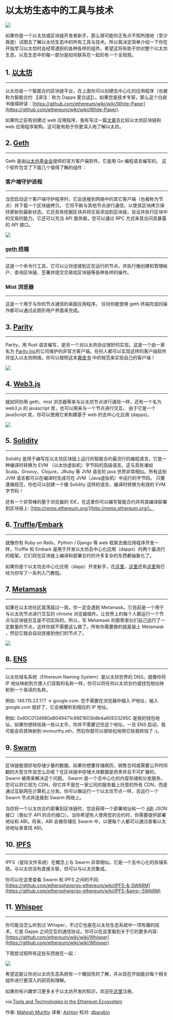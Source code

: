 # 以太坊生态中的工具与技术

![](https://i.imgur.com/Jjkpwfr.png)

如果你是一个以太坊或区块链开发者新手，那么很可能你正有点不知所措地（至少我是）试图去了解以太坊生态中的所有工具与技术。所以我决定简单介绍一下你在开始学习以太坊时会经常遇到的各种各样的组件。希望这将有助于你对整个以太坊生态，以及生态中的每一部分是如何联系在一起的有一个全局观。

## 1. [以太坊](http://ethereum.org/)
***

以太坊是一个智能合约区块链平台，在上面你可以创建去中心化的应用程序（也被称为智能合约 【译注：称为 Dapps 更合适】）。如果您是技术专家，那么这个白皮书值得研读：[https://github.com/ethereum/wiki/wiki/White-Paper](https://github.com/ethereum/wiki/wiki/White-Paper).

如果你之前有创建过 web 应用程序，我有写过一篇[文章](https://medium.com/@mvmurthy/ethereum-for-web-developers-890be23d1d0c#.8wo4bi611)去比较以太坊区块链和 web 应用程序架构，这可能有助于你更深入地了解以太坊。

## 2. [Geth](https://github.com/ethereum/go-ethereum)
***

Geth 是由[以太坊基金会](http://ethereum.org/)提供的官方客户端软件。它是用 Go 编程语言编写的。 这个软件包含了下面几个值得了解的组件：

### 客户端守护进程
***

当您启动这个客户端守护程序时，它会连接到网络中的其它客户端（也被称为节点）并下载一个区块链拷贝。 它将不断与其他节点进行通信，以使其区块拷贝保持更新到最新状态。它还具有挖掘区块并将交易添加到区块链，验证并执行区块中的交易的能力。它还可以充当 API 服务器，您可以通过 RPC 方式来其访问其暴露的 API 接口。

![](https://i.imgur.com/eqExYxM.png)

### [geth 终端](https://github.com/ethereum/go-ethereum/wiki/geth)
***

这是一个命令行工具，它可以让你连接到正在运行的节点，并执行像创建和管理帐户、查询区块链、签署并提交交易给区块链等各种各样的操作。

### Mist 浏览器
***

这是一个用于与你的节点通信的桌面应用程序。 任何你能使用 geth 终端完成的操作都可以通过此图形用户界面来完成。

## 3. [Parity](https://github.com/paritytech/parity)
***

Parity，用 Rust 语言编写，是另一个对以太坊协议很好的实现。这是一个由一家名为 [Parity Inc](https://parity.io/)的公司维护的非官方客户端。任何人都可以实现这样的客户端软件并加入以太坊网络。你可以按照这本[黄皮书](https://ethereum.github.io/yellowpaper/paper.pdf) 中的规范来实现自己的客户端！

![](https://i.imgur.com/xQGGQr2.png)

## 4. [Web3.js](https://github.com/ethereum/web3.js/)
***

就如同你用 geth，mist 浏览器等来与以太坊节点进行通信一样，还有一个名为 web3.js 的 javascript 库，也可以用来与一个节点进行交互。 由于它是一个 javaScript 库，你可以使用它来构建基于 web 的去中心化应用 (dapps)。

![](https://i.imgur.com/c8Y7lNd.png)

## 5. [Solidity](https://solidity.readthedocs.io/en/develop/)
***

Solidity 是用于编写在以太坊区块链上运行的智能合约最流行的编程语言。它是一种编译时转换为 EVM （以太坊虚拟机）字节码的高级语言。这与具有诸如 Scala，Groovy，Clojure，JRuby 等 JVM 语言的 java 世界非常相似。所有这些 JVM 语言都可以在编译时生成可在 JVM（Java虚拟机）中运行的字节码。 只要遵循规范，你也可以创建一个像 Solidity 这样的语言，编译时转换为有效的 EVM 字节码！

还有一个非常棒的基于浏览器的 IDE，在这里你可以编写智能合约并将其编译部署到区块链上: [http://remix.ethereum.org/](http://remix.ethereum.org/)。

## 6. [Truffle](http://truffleframework.com/)/[Embark](https://github.com/iurimatias/embark-framework)
***

就像你有 Ruby on Rails，Python / Django 等 web 框架去做应用程序开发一样，Truffle 和 Embark 是用于开发以太坊去中心化应用（dapps）的两个最流行的框架。它们将在区块链上编译和部署合约的许多复杂的东西都抽象化了。

如果你是个以太坊去中心化应用（dapp）开发新手，在[这里](https://medium.com/@mvmurthy/full-stack-hello-world-voting-ethereum-dapp-tutorial-part-1-40d2d0d807c2)，[这里](https://medium.com/@mvmurthy/full-stack-hello-world-voting-ethereum-dapp-tutorial-part-2-30b3d335aa1f)还有[这里](https://medium.com/@mvmurthy/full-stack-hello-world-voting-ethereum-dapp-tutorial-part-3-331c2712c9df)我已经为你写了一系列入门教程。

## 7. [Metamask](https://metamask.io/)
***

如果在以太坊社区晃荡超过一周，你一定会遇到 Metamask。它目前是一个用于与以太坊节点进行交互的 chrome 浏览器插件。让世界上的每个人都运行一个节点与区块链交互是不切实际的。所以，写 Metamask 的那帮家伙们自己运行了一定数量的节点，这样你就不需要这么做了。所有你需要做的就是装上 Metamask ，然后它就会自动连接到他们的节点了。

![](https://i.imgur.com/xQGGQr2.png)

## 8. [ENS](http://ens.domains/)
***

以太坊域名系统（Ethereum Naming System）是以太坊世界的 DNS。就像你将 IP 地址映射到方便人们读取的名称一样，你可以将任何以太坊合约或钱包地址映射到一个易读的名称。

例如: 146.115.22.177 → google.com. 您不需要在浏览器中输入 IP地址，输入 google.com 就好了，它会被解析到相应的 IP 地址。

例如: 0x80C013d980aB049471c88E1603b8b4a60E03295C 是我的钱包地址。如果你想转给我一些以太币，你并不需要记住这个地址。一旦 ENS 启动，我可能会将其映射到 mvmurthy.eth，然后你就可以很轻松地用它给我转钱了 :)。

## 9. [Swarm](http://swarm-gateways.net/bzz:/theswarm.eth/)
***

区块链能很好地存储少量的数据。如果你想要存储病历，销售合同或需要公开时间戳的大型文件该怎么办呢？在区块链中存储大块数据是昂贵并且不可扩展的。Swarm 被用来解决这个问题。 Swarm 是一个去中心化的内容存储和分发服务。您可以将它视为 CDN，但它并不是在一家公司的服务器上托管的所有 CDN，而是通过互联网在计算机上分发。你可以像运行一个以太坊节点一样，去运行一个 Swarm 节点并连接到 Swarm 网络上。

当你将一个以太坊合约部署到区块链时，您会获得一个部署地址和一个 [ABI](https://github.com/ethereum/wiki/wiki/Ethereum-Contract-ABI) JSON 接口（类似于 API 的合约接口）。当你希望有人使用您的合约时，你需要提供部署地址和 ABI。将来，ABI 会被存储在 Swarm 中，以便每个人都可以通过查看以太坊地址来查找 ABI。

## 10. [IPFS](https://ipfs.io/)
***

IPFS（星际文件系统）在概念上与 Swarm 非常相似。它是一个去中心化的存储系统。与以太坊没有直接关联，但可以与以太坊集成。

你可以在这里查看 Swarm 和 IPFS 之间的不同: [https://github.com/ethersphere/go-ethereum/wiki/IPFS-&-SWARM](https://github.com/ethersphere/go-ethereum/wiki/IPFS-&amp;-SWARM)

## 11. [Whisper](https://github.com/ethereum/wiki/wiki/Whisper)
***

你可能没怎么听到过 Whisper，不过它也是在以太坊生态系统中一项有趣的技术。它是 Dapps 之间交互的通信协议。你可以在这里看到关于它的更多内容: [https://github.com/ethereum/wiki/wiki/Whisper](https://github.com/ethereum/wiki/wiki/Whisper)

下图尝试把所有这些东西放在一起：

![](https://i.imgur.com/H48W22N.png)

希望这能让你对以太坊生态系统有一个概括性的了解，并从现在开始能对每个相关组件进行更深入的研究和理解。

如果你有兴趣学习更多关于以太坊开发的知识，欢迎在[这里](http://zastrin.com/)注册。

via:[Tools and Technologies in the Ethereum Ecosystem](https://medium.com/blockchannel/tools-and-technologies-in-the-ethereum-ecosystem-e5b7e5060eb9)

作者: [Mahesh Murthy](https://medium.com/@mvmurthy?source=post_header_lockup)
译者: [Ashton](https://github.com/cdljsj)
校对: [dbarobin](https://github.com/dbarobin)
